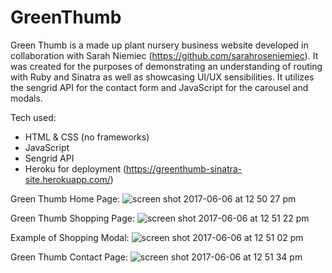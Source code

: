 # GreenThumb

Green Thumb is a made up plant nursery business website developed in collaboration with Sarah Niemiec (https://github.com/sarahroseniemiec). It was created for the purposes of demonstrating an understanding of routing with Ruby and Sinatra as well as showcasing UI/UX sensibilities. It utilizes the sengrid API for the contact form and JavaScript for the carousel and modals. 

Tech used:

* HTML & CSS (no frameworks)
* JavaScript
* Sengrid API
* Heroku for deployment (https://greenthumb-sinatra-site.herokuapp.com/)

Green Thumb Home Page:
![screen shot 2017-06-06 at 12 50 27 pm](https://user-images.githubusercontent.com/26287155/26841873-de4cf084-4ab8-11e7-8327-fde35ce52d6c.png)

Green Thumb Shopping Page:
![screen shot 2017-06-06 at 12 51 22 pm](https://user-images.githubusercontent.com/26287155/26841876-df6d2e52-4ab8-11e7-9ef2-3a5a5f7db3d9.png)

Example of Shopping Modal:
![screen shot 2017-06-06 at 12 51 02 pm](https://user-images.githubusercontent.com/26287155/26841881-e0906e52-4ab8-11e7-8193-d8a0da67d0c7.png)

Green Thumb Contact Page:
![screen shot 2017-06-06 at 12 51 34 pm](https://user-images.githubusercontent.com/26287155/26841883-e2120682-4ab8-11e7-9a41-0d24f7aa0238.png)

